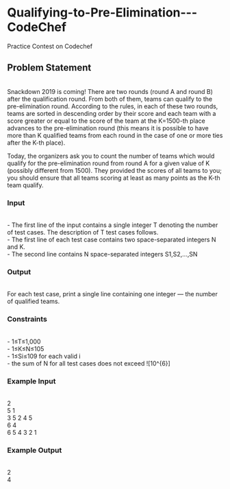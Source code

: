 # Qualifying-to-Pre-Elimination---CodeChef
Practice Contest on Codechef

<h2>Problem Statement</h2><br>
Snackdown 2019 is coming! There are two rounds (round A and round B) after the qualification round. From both of them, teams can qualify to the pre-elimination round. According to the rules, in each of these two rounds, teams are sorted in descending order by their score and each team with a score greater or equal to the score of the team at the K=1500-th place advances to the pre-elimination round (this means it is possible to have more than K qualified teams from each round in the case of one or more ties after the K-th place).

Today, the organizers ask you to count the number of teams which would qualify for the pre-elimination round from round A for a given value of K (possibly different from 1500). They provided the scores of all teams to you; you should ensure that all teams scoring at least as many points as the K-th team qualify.

<h3>Input</h3><br>
- The first line of the input contains a single integer T denoting the number of test cases. The description of T test cases follows.<br>
- The first line of each test case contains two space-separated integers N and K.<br>
- The second line contains N space-separated integers S1,S2,…,SN<br>

<h3>Output</h3><br>
For each test case, print a single line containing one integer — the number of qualified teams.

<h3>Constraints</h3><br>
- 1≤T≤1,000<br>
- 1≤K≤N≤105<br>
- 1≤Si≤109 for each valid i<br>
- the sum of N for all test cases does not exceed ![10^{6}] <br>

<h3>Example Input</h3><br>
2<br>
5 1<br>
3 5 2 4 5<br>
6 4<br>
6 5 4 3 2 1<br>


<h3>Example Output</h3><br>
2<br>
4
